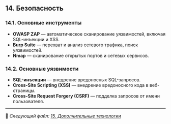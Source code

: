 ## 14. Безопасность

### 14.1. Основные инструменты

- **OWASP ZAP** — автоматическое сканирование уязвимостей, включая SQL-инъекции и XSS.  
- **Burp Suite** — перехват и анализ сетевого трафика, поиск уязвимостей.  
- **Nmap** — сканирование открытых портов и сетевых сервисов.

### 14.2. Основные уязвимости

- **SQL-инъекции** — внедрение вредоносных SQL-запросов.  
- **Cross-Site Scripting (XSS)** — внедрение вредоносного кода в веб-страницы.  
- **Cross-Site Request Forgery (CSRF)** — подделка запросов от имени пользователя.

---

📌 _Следующий файл: [15. Дополнительные технологии](15_additional_tech.md)_
